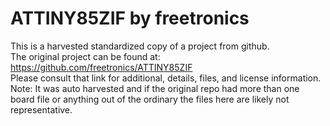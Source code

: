 
# ATTINY85ZIF by freetronics  
This is a harvested standardized copy of a project from github.  
The original project can be found at:  
https://github.com/freetronics/ATTINY85ZIF  
Please consult that link for additional, details, files, and license information.  
Note: It was auto harvested and if the original repo had more than one board file or anything out of the ordinary the files here are likely not representative.  
    